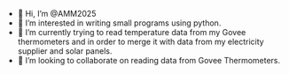 - 👋 Hi, I’m @AMM2025
- 👀 I’m interested in writing small programs using python.
- 🌱 I’m currently trying to read temperature data from my Govee thermometers and in order to merge it with data from my electricity supplier and solar panels.
- 💞️ I’m looking to collaborate on reading data from Govee Thermometers.

<!---
AMM2025/AMM2025 is a ✨ special ✨ repository because its `README.md` (this file) appears on your GitHub profile.
You can click the Preview link to take a look at your changes.
--->
